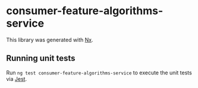 # consumer-feature-algorithms-service

This library was generated with [Nx](https://nx.dev).

## Running unit tests

Run `ng test consumer-feature-algorithms-service` to execute the unit tests via [Jest](https://jestjs.io).
